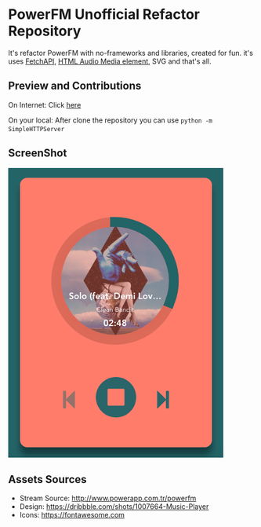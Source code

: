 # PowerFM Unofficial Refactor Repository

It's refactor PowerFM with no-frameworks and libraries, created for fun. it's uses [FetchAPI](https://developer.mozilla.org/en-US/docs/Web/API/Fetch_API), [HTML Audio Media element](https://developer.mozilla.org/en-US/docs/Web/HTML/Element/audio), SVG and that's all.

## Preview and Contributions

On Internet: Click [here](https://coskuntekin.github.io/native-player)

On your local: After clone the repository you can use `python -m SimpleHTTPServer`

## ScreenShot

![PowerFM](screenshot.png)

## Assets Sources

- Stream Source: http://www.powerapp.com.tr/powerfm
- Design: https://dribbble.com/shots/1007664-Music-Player
- Icons: https://fontawesome.com
